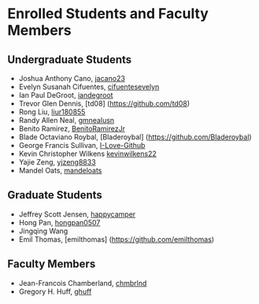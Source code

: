 Enrolled Students and Faculty Members
=====================================


Undergraduate Students
----------------------
* Joshua Anthony Cano, [jacano23](https://github.com/jacano23)
* Evelyn Susanah Cifuentes, [cifuentesevelyn](https://github.com/cifuentesevelyn)
* Ian Paul DeGroot, [iandegroot](https://github.com/iandegroot)
* Trevor Glen Dennis, [td08] (https://github.com/td08)
* Rong Liu, [liur180855](https://github.com/liur180855)
* Randy Allen Neal, [gmnealusn](https://github.com/gmnealusn)
* Benito Ramirez, [BenitoRamirezJr](https://github.com/BenitoRamirezJr)
* Blade Octaviano Roybal, [Bladeroybal] (https://github.com/Bladeroybal)
* George Francis Sullivan, [I-Love-Github](https://github.com/I-Love-Github)
* Kevin Christopher Wilkens [kevinwilkens22](https://github.com/kevinwilkens22)
* Yajie Zeng, [yjzeng8833](https://github.com/yjzeng8833)
* Mandel Oats, [mandeloats](https://github.com/mandeloats)


Graduate Students
-----------------

* Jeffrey Scott Jensen, [happycamper](https://github.com/happycamper)
* Hong Pan, [hongpan0507](https://github.com/hongpan0507)
* Jingqing Wang
* Emil Thomas, [emilthomas] (https://github.com/emilthomas)


Faculty Members
---------------

* Jean-Francois Chamberland, [chmbrlnd](https://github.com/chmbrlnd)
* Gregory H. Huff, [ghuff](https://github.com/ghuff)

